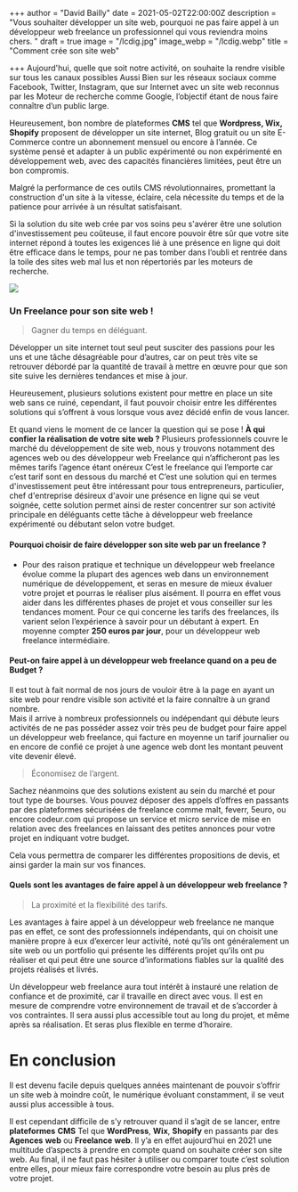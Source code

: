 +++
author = "David Bailly"
date = 2021-05-02T22:00:00Z
description = "Vous souhaiter développer un site web, pourquoi ne pas faire appel à un développeur web freelance un professionnel qui vous reviendra moins chers. "
draft = true
image = "/lcdig.jpg"
image_webp = "/lcdig.webp"
title = "Comment crée son site web"

+++
Aujourd'hui, quelle que soit notre activité, on souhaite la rendre visible sur tous les canaux possibles Aussi Bien sur les réseaux sociaux comme Facebook, Twitter, Instagram, que sur Internet avec un site web reconnus par les Moteur de recherche comme Google, l’objectif étant de nous faire connaître d’un public large.

Heureusement, bon nombre de plateformes **CMS** tel que **Wordpress, Wix, Shopify** proposent de développer un site internet, Blog gratuit ou un site E- Commerce contre un abonnement mensuel ou encore à l’année. Ce système pensé et adapter à un public expérimenté ou non expérimenté en développement web, avec des capacités financières limitées, peut être un bon compromis.

Malgré la performance de ces outils CMS révolutionnaires, promettant la construction d'un site à la vitesse, éclaire, cela nécessite du temps et de la patience pour arrivée à un résultat satisfaisant.

Si la solution du site web crée par vos soins peu s'avérer être une solution d'investissement peu coûteuse, il faut encore pouvoir être sûr que votre site internet répond à toutes les exigences lié à une présence en ligne qui doit être efficace dans le temps, pour ne pas tomber dans l’oubli et rentrée dans la toile des sites web mal lus et non répertoriés par les moteurs de recherche.

![](/images/7fc1bfc9-b3e6-45ee-9ea9-bc293b9cd1dc.jpeg)

### Un Freelance pour son site web !

> Gagner du temps en déléguant.

Développer un site internet tout seul peut susciter des passions pour les uns et une tâche désagréable pour d’autres, car on peut très vite se retrouver débordé par la quantité de travail à mettre en œuvre pour que son site suive les dernières tendances et mise à jour.

Heureusement, plusieurs solutions existent pour mettre en place un site web sans ce ruiné, cependant, il faut pouvoir choisir entre les différentes solutions qui s’offrent à vous lorsque vous avez décidé enfin de vous lancer.

Et quand viens le moment de ce lancer la question qui se pose ! **À qui confier la réalisation de votre site web ?** Plusieurs professionnels couvre le marché du développement de site web, nous y trouvons notamment des agences web ou des développeur web Freelance qui n’afficheront pas les mêmes tarifs l’agence étant onéreux C’est le freelance qui l’emporte car c’est tarif sont en dessous du marché et C’est une solution qui en termes d'investissement peut être intéressant pour tous entrepreneurs, particulier, chef d'entreprise désireux d'avoir une présence en ligne qui se veut soignée, cette solution permet ainsi de rester concentrer sur son activité principale en déléguants cette tâche à développeur web freelance expérimenté ou débutant selon votre budget.

#### Pourquoi choisir de faire développer son site web par un freelance ?

* Pour des raison pratique et technique un développeur web freelance évolue comme la plupart des agences web dans un environnement numérique de développement, et seras en mesure de mieux évaluer votre projet et pourras le réaliser plus aisément. Il pourra en effet vous aider dans les différentes phases de projet et vous conseiller sur les tendances moment. Pour ce qui concerne les tarifs des freelances, ils varient selon l’expérience à savoir pour un débutant à expert. En moyenne compter **250 euros par jour**, pour un développeur web freelance intermédiaire.

#### Peut-on faire appel à un développeur web freelance quand on a peu de Budget ?

Il est tout à fait normal de nos jours de vouloir être à la page en ayant un site web pour rendre visible son activité et la faire connaître à un grand nombre.  
Mais il arrive à nombreux professionnels ou indépendant qui débute leurs activités de ne pas posséder assez voir très peu de budget pour faire appel un développeur web freelance, qui facture en moyenne un tarif journalier ou en encore de confié ce projet à une agence web dont les montant peuvent vite devenir élevé.

> Économisez de l’argent.

Sachez néanmoins que des solutions existent au sein du marché et pour tout type de bourses. Vous pouvez déposer des appels d’offres en passants par des plateformes sécurisées de freelance comme malt, feverr, 5euro, ou encore codeur.com qui propose un service et micro service de mise en relation avec des freelances en laissant des petites annonces pour votre projet en indiquant votre budget.

  
Cela vous permettra de comparer les différentes propositions de devis, et ainsi garder la main sur vos finances.

#### Quels sont les avantages de faire appel à un développeur web freelance ?

> La proximité et la flexibilité des tarifs.

Les avantages à faire appel à un développeur web freelance ne manque pas en effet, ce sont des professionnels indépendants, qui on choisit une manière propre à eux d’exercer leur activité, noté qu’ils ont généralement un site web ou un portfolio qui présente les différents projet qu’ils ont pu réaliser et qui peut être une source d’informations fiables sur la qualité des projets réalisés et livrés.

Un développeur web freelance aura tout intérêt à instauré une relation de confiance et de proximité, car il travaille en direct avec vous. Il est en mesure de comprendre votre environnement de travail et de s’accorder à vos contraintes. Il sera aussi plus accessible tout au long du projet, et même après sa réalisation. Et seras plus flexible en terme d’horaire.

# En conclusion

Il est devenu facile depuis quelques années maintenant de pouvoir s’offrir un site web à moindre coût, le numérique évoluant constamment, il se veut aussi plus accessible à tous.

Il est cependant difficile de s’y retrouver quand il s’agit de se lancer, entre **plateformes** **CMS** Tel que **WordPress**, **Wix**, **Shopify** en passants par des **Agences** **web** ou **Freelance** **web**. Il y’a en effet aujourd’hui en 2021 une multitude d’aspects à prendre en compte quand on souhaite créer son site web. Au final, il ne faut pas hésiter à utiliser ou comparer toute c’est solution entre elles, pour mieux faire correspondre votre besoin au plus près de votre projet.